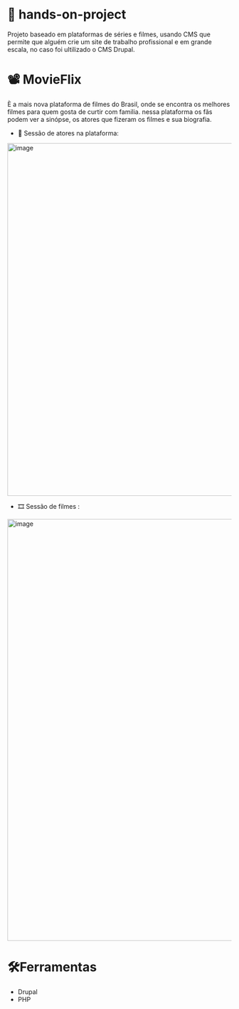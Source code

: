 # 📄 hands-on-project
Projeto baseado em  plataformas de séries e filmes, usando CMS que permite que alguém crie um site de trabalho profissional e em grande escala, no caso foi ultilizado o CMS Drupal.

# 📽️ MovieFlix 
  È a mais nova plataforma de filmes do Brasil, onde se encontra os melhores filmes para quem gosta de curtir com familia. 
  nessa plataforma os fãs podem ver a sinópse, os atores que fizeram os filmes e sua biografia. 
  
  * 👦 Sessão de atores na plataforma:
   <img width="792" alt="image" src="https://user-images.githubusercontent.com/61170238/162260831-1c3c3763-754f-469f-96b9-a0bb42a21626.png">
  
 * 🎞️ Sessão de filmes :
  <img width="947" alt="image" src="https://user-images.githubusercontent.com/61170238/162261185-ce737a7f-7062-46b4-9ae6-3a908f8f1167.png">

# 🛠️Ferramentas
 * Drupal
 * PHP
 
 
